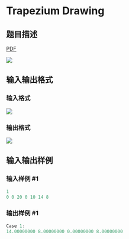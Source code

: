 # Trapezium Drawing

## 题目描述

[problemUrl]: https://uva.onlinejudge.org/index.php?option=com_onlinejudge&Itemid=8&category=279&page=show_problem&problem=3835

[PDF](https://uva.onlinejudge.org/external/124/p12404.pdf)

![](https://cdn.luogu.com.cn/upload/vjudge_pic/UVA12404/caba9abb48b2e3c5903c5221b2ac1d704cb86e61.png)

## 输入输出格式

### 输入格式

![](https://cdn.luogu.com.cn/upload/vjudge_pic/UVA12404/72f78f65650c449320e29b8e6fcc8f6dfe585363.png)

### 输出格式

![](https://cdn.luogu.com.cn/upload/vjudge_pic/UVA12404/5144c8eeff31c0da80b9ad0fcb41ffe8f684ae2a.png)

## 输入输出样例

### 输入样例 #1

```cpp
1
0 0 20 0 10 14 8
```


### 输出样例 #1

```cpp
Case 1:
14.00000000 8.00000000 0.00000000 8.00000000
```



